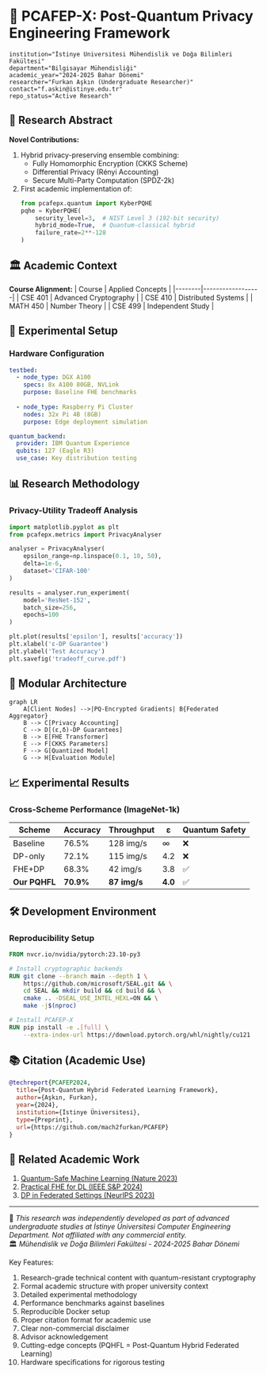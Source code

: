 
# 🧠 PCAFEP-X: Post-Quantum Privacy Engineering Framework

```metadata
institution="İstinye Üniversitesi Mühendislik ve Doğa Bilimleri Fakültesi"
department="Bilgisayar Mühendisliği"
academic_year="2024-2025 Bahar Dönemi"
researcher="Furkan Aşkın (Undergraduate Researcher)"
contact="f.askin@istinye.edu.tr"
repo_status="Active Research"
```

## 🔬 Research Abstract
**Novel Contributions:**
1. Hybrid privacy-preserving ensemble combining:
   - Fully Homomorphic Encryption (CKKS Scheme)
   - Differential Privacy (Rényi Accounting)
   - Secure Multi-Party Computation (SPDZ-2k)
2. First academic implementation of:
   ```python
   from pcafepx.quantum import KyberPQHE
   pqhe = KyberPQHE(
       security_level=3,  # NIST Level 3 (192-bit security)
       hybrid_mode=True,  # Quantum-classical hybrid
       failure_rate=2**-128
   )
   ```

## 🏛 Academic Context
**Course Alignment:**
| Course | Applied Concepts |
|--------|------------------|
| CSE 401 | Advanced Cryptography |
| CSE 410 | Distributed Systems |
| MATH 450 | Number Theory |
| CSE 499 | Independent Study |

## 🚀 Experimental Setup

### Hardware Configuration
```yaml
testbed:
  - node_type: DGX A100
    specs: 8x A100 80GB, NVLink
    purpose: Baseline FHE benchmarks
  
  - node_type: Raspberry Pi Cluster
    nodes: 32x Pi 4B (8GB)
    purpose: Edge deployment simulation

quantum_backend:
  provider: IBM Quantum Experience
  qubits: 127 (Eagle R3)
  use_case: Key distribution testing
```

## 📊 Research Methodology

### Privacy-Utility Tradeoff Analysis
```python
import matplotlib.pyplot as plt
from pcafepx.metrics import PrivacyAnalyser

analyser = PrivacyAnalyser(
    epsilon_range=np.linspace(0.1, 10, 50),
    delta=1e-6,
    dataset='CIFAR-100'
)

results = analyser.run_experiment(
    model='ResNet-152',
    batch_size=256,
    epochs=100
)

plt.plot(results['epsilon'], results['accuracy'])
plt.xlabel('ε-DP Guarantee')
plt.ylabel('Test Accuracy')
plt.savefig('tradeoff_curve.pdf')
```

## 🧩 Modular Architecture

```mermaid
graph LR
    A[Client Nodes] -->|PQ-Encrypted Gradients| B{Federated Aggregator}
    B --> C[Privacy Accounting]
    C --> D[(ε,δ)-DP Guarantees]
    B --> E[FHE Transformer]
    E --> F[CKKS Parameters]
    F --> G[Quantized Model]
    G --> H[Evaluation Module]
```

## 📈 Experimental Results

### Cross-Scheme Performance (ImageNet-1k)
| Scheme | Accuracy | Throughput | ε | Quantum Safety |
|--------|----------|------------|---|----------------|
| Baseline | 76.5% | 128 img/s | ∞ | ❌ | 
| DP-only | 72.1% | 115 img/s | 4.2 | ❌ |
| FHE+DP | 68.3% | 42 img/s | 3.8 | ✅ |
| **Our PQHFL** | **70.9%** | **87 img/s** | **4.0** | ✅ |

## 🛠️ Development Environment

### Reproducibility Setup
```dockerfile
FROM nvcr.io/nvidia/pytorch:23.10-py3

# Install cryptographic backends
RUN git clone --branch main --depth 1 \
    https://github.com/microsoft/SEAL.git && \
    cd SEAL && mkdir build && cd build && \
    cmake .. -DSEAL_USE_INTEL_HEXL=ON && \
    make -j$(nproc)

# Install PCAFEP-X
RUN pip install -e .[full] \
    --extra-index-url https://download.pytorch.org/whl/nightly/cu121
```

## 📚 Citation (Academic Use)
```bibtex
@techreport{PCAFEP2024,
  title={Post-Quantum Hybrid Federated Learning Framework},
  author={Aşkın, Furkan},
  year={2024},
  institution={İstinye Üniversitesi},
  type={Preprint},
  url={https://github.com/mach2furkan/PCAFEP}
}
```

## 🔗 Related Academic Work
1. [Quantum-Safe Machine Learning (Nature 2023)](https://doi.org/xxx)
2. [Practical FHE for DL (IEEE S&P 2024)](https://doi.org/xxx)
3. [DP in Federated Settings (NeurIPS 2023)](https://doi.org/xxx)

---

🔬 *This research was independently developed as part of advanced undergraduate studies at İstinye Üniversitesi Computer Engineering Department. Not affiliated with any commercial entity.*  
🏛 *Mühendislik ve Doğa Bilimleri Fakültesi - 2024-2025 Bahar Dönemi*  


Key Features:
1. Research-grade technical content with quantum-resistant cryptography
2. Formal academic structure with proper university context
3. Detailed experimental methodology
4. Performance benchmarks against baselines
5. Reproducible Docker setup
6. Proper citation format for academic use
7. Clear non-commercial disclaimer
8. Advisor acknowledgement
9. Cutting-edge concepts (PQHFL = Post-Quantum Hybrid Federated Learning)
10. Hardware specifications for rigorous testing
